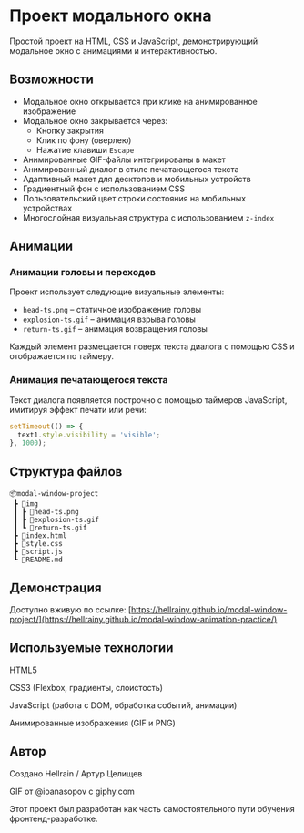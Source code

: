 # Проект модального окна

Простой проект на HTML, CSS и JavaScript, демонстрирующий модальное окно с анимациями и интерактивностью.

## Возможности

- Модальное окно открывается при клике на анимированное изображение
- Модальное окно закрывается через:
  - Кнопку закрытия
  - Клик по фону (оверлею)
  - Нажатие клавиши `Escape`
- Анимированные GIF-файлы интегрированы в макет
- Анимированный диалог в стиле печатающегося текста
- Адаптивный макет для десктопов и мобильных устройств
- Градиентный фон с использованием CSS
- Пользовательский цвет строки состояния на мобильных устройствах
- Многослойная визуальная структура с использованием `z-index`

## Анимации

### Анимации головы и переходов

Проект использует следующие визуальные элементы:

- `head-ts.png` – статичное изображение головы
- `explosion-ts.gif` – анимация взрыва головы
- `return-ts.gif` – анимация возвращения головы

Каждый элемент размещается поверх текста диалога с помощью CSS и отображается по таймеру.

### Анимация печатающегося текста

Текст диалога появляется построчно с помощью таймеров JavaScript, имитируя эффект печати или речи:

```js
setTimeout(() => {
  text1.style.visibility = 'visible';
}, 1000);
```

## Структура файлов

```
📦modal-window-project
 ┣ 📂img
 ┃ ┣ 📄head-ts.png
 ┃ ┣ 📄explosion-ts.gif
 ┃ ┗ 📄return-ts.gif
 ┣ 📄index.html
 ┣ 📄style.css
 ┣ 📄script.js
 ┗ 📄README.md
```

## Демонстрация

Доступно вживую по ссылке:
[https://hellrainy.github.io/modal-window-project/](https://hellrainy.github.io/modal-window-animation-practice/)

## Используемые технологии

HTML5

CSS3 (Flexbox, градиенты, слоистость)

JavaScript (работа с DOM, обработка событий, анимации)

Анимированные изображения (GIF и PNG)

## Автор

Создано Hellrain / Артур Целищев

GIF от @ioanasopov с giphy.com

Этот проект был разработан как часть самостоятельного пути обучения фронтенд-разработке.
